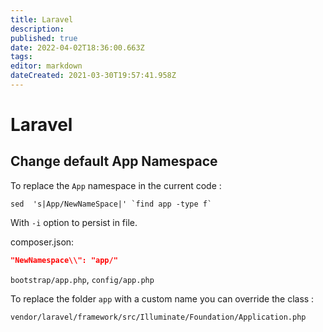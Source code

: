```yaml
---
title: Laravel
description: 
published: true
date: 2022-04-02T18:36:00.663Z
tags: 
editor: markdown
dateCreated: 2021-03-30T19:57:41.958Z
---
```


# Laravel

## Change default App Namespace

To replace the `App` namespace in the current code : 

```shell
sed  's|App/NewNameSpace|' `find app -type f`
```

With `-i` option to persist in file.

composer.json:
```json
"NewNamespace\\": "app/"
```

`bootstrap/app.php`, `config/app.php`

To replace the folder `app` with a custom name you can override the class :

`vendor/laravel/framework/src/Illuminate/Foundation/Application.php`
